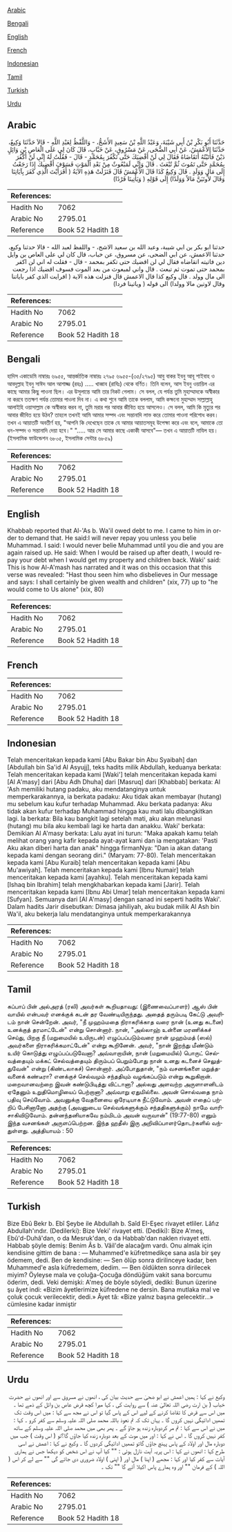 [Arabic](#arabic)

[Bengali](#bengali)

[English](#english)

[French](#french)

[Indonesian](#indonesian)

[Tamil](#tamil)

[Turkish](#turkish)

[Urdu](#urdu)

## Arabic


<div dir="rtl" lang="ar" style={{fontSize:'larger',backgroundColor:'#f8f9fa',padding:20}}>
حَدَّثَنَا أَبُو بَكْرِ بْنُ أَبِي شَيْبَةَ، وَعَبْدُ اللَّهِ بْنُ سَعِيدٍ الأَشَجُّ، - وَاللَّفْظُ لِعَبْدِ اللَّهِ - قَالاَ حَدَّثَنَا وَكِيعٌ، حَدَّثَنَا الأَعْمَشُ، عَنْ أَبِي الضُّحَى، عَنْ مَسْرُوقٍ، عَنْ خَبَّابٍ، قَالَ كَانَ لِي عَلَى الْعَاصِ بْنِ وَائِلٍ دَيْنٌ فَأَتَيْتُهُ أَتَقَاضَاهُ فَقَالَ لِي لَنْ أَقْضِيَكَ حَتَّى تَكْفُرَ بِمُحَمَّدٍ - قَالَ - فَقُلْتُ لَهُ إِنِّي لَنْ أَكْفُرَ بِمُحَمَّدٍ حَتَّى تَمُوتَ ثُمَّ تُبْعَثَ ‏.‏ قَالَ وَإِنِّي لَمَبْعُوثٌ مِنْ بَعْدِ الْمَوْتِ فَسَوْفَ أَقْضِيكَ إِذَا رَجَعْتُ إِلَى مَالٍ وَوَلَدٍ ‏.‏ قَالَ وَكِيعٌ كَذَا قَالَ الأَعْمَشُ قَالَ فَنَزَلَتْ هَذِهِ الآيَةُ ‏(‏ أَفَرَأَيْتَ الَّذِي كَفَرَ بِآيَاتِنَا وَقَالَ لأُوتَيَنَّ مَالاً وَوَلَدًا‏)‏ إِلَى قَوْلِهِ ‏(‏ وَيَأْتِينَا فَرْدًا‏)‏
</div>
<div style={{backgroundColor:'#f8f9fa',padding:20, marginBottom: 10}}><table> <thead> <tr> <th>References:</th> <th></th> </tr> </thead> <tbody><tr><td>Hadith No</td><td>7062</td></tr><tr><td>Arabic No</td><td>2795.01</td></tr><tr><td>Reference</td><td>Book 52 Hadith 18</td></tr></tbody></table></div>


<div dir="rtl" lang="ar" style={{fontSize:'larger',backgroundColor:'#f8f9fa',padding:20}}>
حدثنا ابو بكر بن ابي شيبة، وعبد الله بن سعيد الاشج، - واللفظ لعبد الله - قالا حدثنا وكيع، حدثنا الاعمش، عن ابي الضحى، عن مسروق، عن خباب، قال كان لي على العاص بن وايل دين فاتيته اتقاضاه فقال لي لن اقضيك حتى تكفر بمحمد - قال - فقلت له اني لن اكفر بمحمد حتى تموت ثم تبعث . قال واني لمبعوث من بعد الموت فسوف اقضيك اذا رجعت الى مال وولد . قال وكيع كذا قال الاعمش قال فنزلت هذه الاية ( افرايت الذي كفر باياتنا وقال لاوتين مالا وولدا) الى قوله ( وياتينا فردا)
</div>
<div style={{backgroundColor:'#f8f9fa',padding:20, marginBottom: 10}}><table> <thead> <tr> <th>References:</th> <th></th> </tr> </thead> <tbody><tr><td>Hadith No</td><td>7062</td></tr><tr><td>Arabic No</td><td>2795.01</td></tr><tr><td>Reference</td><td>Book 52 Hadith 18</td></tr></tbody></table></div>

## Bengali


<div dir="ltr" lang="bn" style={{fontSize:'larger',backgroundColor:'#f8f9fa',padding:20}}>
হাদিস একাডেমি নাম্বারঃ ৬৯৫৫, আন্তর্জাতিক নাম্বারঃ ২৭৯৫ ৬৯৫৫-(৩৫/২৭৯৫) আবু বাকর ইবনু আবূ শাইবাহ ও আবদুল্লাহ ইবনু সাঈদ আল আশাজ্জ (রহঃ) ..... খাব্বাব (রাযিঃ) থেকে বর্ণিত। তিনি বলেন, আস ইবনু ওয়ায়িল এর কাছে আমার কিছু পাওনা ছিল। এর উসূলান্তে আমি তার নিকট গেলাম। সে বলল, যে পর্যন্ত তুমি মুহাম্মাদকে অস্বীকার না করবে ততক্ষণ পর্যন্ত তোমার পাওনা দিব না। এ কথা শুনে আমি তাকে বললাম, আমি কক্ষনো মুহাম্মাদ সাল্লাল্লাহু আলাইহি ওয়াসাল্লাম কে অস্বীকার করব না, তুমি মরার পর আবার জীবিত হয়ে আসলেও। সে বলল, আমি কি মৃত্যুর পর আবার জীবিত হয়ে উঠব? তাহলে তখনই আমি আমার সম্পদ এবং সন্তানাদি লাভ করে তোমার পাওনা পরিশোধ করব। তখন এ আয়াতটি অবতীর্ণ হয়, "আপনি কি দেখেছেন তাকে যে আমার আয়াতসমূহ উপেক্ষা করে এবং বলে, আমাকে তো ধন-সম্পদ ও সন্তানাদি দেয়া হবে।" "..... আর সে আমার কাছে একাকী আসবে"— তখন এ আয়াতটি নাযিল হয়। (ইসলামিক ফাউন্ডেশন ৬৮০৫, ইসলামিক সেন্টার ৬৮৫৯)
</div>
<div style={{backgroundColor:'#f8f9fa',padding:20, marginBottom: 10}}><table> <thead> <tr> <th>References:</th> <th></th> </tr> </thead> <tbody><tr><td>Hadith No</td><td>7062</td></tr><tr><td>Arabic No</td><td>2795.01</td></tr><tr><td>Reference</td><td>Book 52 Hadith 18</td></tr></tbody></table></div>

## English


<div dir="ltr" lang="en" style={{fontSize:'larger',backgroundColor:'#f8f9fa',padding:20}}>
Khabbab reported that Al-'As b. Wa'il owed debt to me. I came to him in order to demand that. He said:I will never repay you unless you belie Muhammad. I said: I would never belie Muhammad until you die and you are again raised up. He said: When I would be raised up after death, I would repay your debt when I would get my property and children back. Waki' said: This is how Al-A'mash has narrated and it was on this occasion that this verse was revealed: "Hast thou seen him who disbelieves in Our message and says: I shall certainly be given wealth and children" (xix, 77) up to "he would come to Us alone" (xix, 80)
</div>
<div style={{backgroundColor:'#f8f9fa',padding:20, marginBottom: 10}}><table> <thead> <tr> <th>References:</th> <th></th> </tr> </thead> <tbody><tr><td>Hadith No</td><td>7062</td></tr><tr><td>Arabic No</td><td>2795.01</td></tr><tr><td>Reference</td><td>Book 52 Hadith 18</td></tr></tbody></table></div>

## French


<div dir="ltr" lang="fr" style={{fontSize:'larger',backgroundColor:'#f8f9fa',padding:20}}>

</div>
<div style={{backgroundColor:'#f8f9fa',padding:20, marginBottom: 10}}><table> <thead> <tr> <th>References:</th> <th></th> </tr> </thead> <tbody><tr><td>Hadith No</td><td>7062</td></tr><tr><td>Arabic No</td><td>2795.01</td></tr><tr><td>Reference</td><td>Book 52 Hadith 18</td></tr></tbody></table></div>

## Indonesian


<div dir="ltr" lang="id" style={{fontSize:'larger',backgroundColor:'#f8f9fa',padding:20}}>
Telah menceritakan kepada kami [Abu Bakar bin Abu Syaibah] dan [Abdullah bin Sa'id Al Asyujj], teks hadits milik Abdullah, keduanya berkata: Telah menceritakan kepada kami [Waki'] telah menceritakan kepada kami [Al A'masy] dari [Abu Adh Dhuha] dari [Masruq] dari [Khabbab] berkata: Al 'Ash memiliki hutang padaku, aku mendatanginya untuk memperkarakannya, ia berkata padaku: Aku tidak akan membayar (hutang) mu sebelum kau kufur terhadap Muhammad. Aku berkata padanya: Aku tidak akan kufur terhadap Muhammad hingga kau mati lalu dibangkitkan lagi. Ia berkata: Bila kau bangkit lagi setelah mati, aku akan melunasi (hutang) mu bila aku kembali lagi ke harta dan anakku. Waki' berkata: Demikian Al A'masy berkata: Lalu ayat ini turun: "Maka apakah kamu telah melihat orang yang kafir kepada ayat-ayat kami dan ia mengatakan: 'Pasti Aku akan diberi harta dan anak" hingga firmanNya: "Dan ia akan datang kepada kami dengan seorang diri." (Maryam: 77-80). Telah menceritakan kepada kami [Abu Kuraib] telah menceritakan kepada kami [Abu Mu'awiyah]. Telah menceritakan kepada kami [Ibnu Numair] telah menceritakan kepada kami [ayahku]. Telah menceritakan kepada kami [Ishaq bin Ibrahim] telah mengkhabarkan kepada kami [Jarir]. Telah menceritakan kepada kami [Ibnu Abi Umar] telah menceritakan kepada kami [Sufyan]. Semuanya dari [Al A'masy] dengan sanad ini seperti hadits Waki'. Dalam hadits Jarir disebutkan: Dimasa jahiliyah, aku budak milik Al Ash bin Wa'il, aku bekerja lalu mendatanginya untuk memperkarakannya
</div>
<div style={{backgroundColor:'#f8f9fa',padding:20, marginBottom: 10}}><table> <thead> <tr> <th>References:</th> <th></th> </tr> </thead> <tbody><tr><td>Hadith No</td><td>7062</td></tr><tr><td>Arabic No</td><td>2795.01</td></tr><tr><td>Reference</td><td>Book 52 Hadith 18</td></tr></tbody></table></div>

## Tamil


<div dir="ltr" lang="ta" style={{fontSize:'larger',backgroundColor:'#f8f9fa',padding:20}}>
கப்பாப் பின் அல்அரத் (ரலி) அவர்கள் கூறியதாவது: (இணைவைப்பாளர்) ஆஸ் பின் வாயில் என்பவர் எனக்குக் கடன் தர வேண்டியிருந்தது. அதைத் தரும்படி கேட்டு அவரிடம் நான் சென்றேன். அவர், "நீ முஹம்மதை நிராகரிக்காத வரை நான் (உனது கடனை) உனக்குத் தரமாட்டேன்" என்று சொன்னார். நான், "அல்லாஹ் உன்னை மரணிக்கச் செய்து, பிறகு நீ (மறுமையில் உயிருடன்) எழுப்பப்படும்வரை நான் முஹம்மத் (ஸல்) அவர்களை நிராகரிக்கமாட்டேன்" என்று கூறினேன். அவர், "நான் இறந்து மீண்டும் உயிர் கொடுத்து எழுப்பப்படுவேனா? அவ்வாறாயின், நான் (மறுமையில்) பொருட் செல்வத்தையும் மக்கட் செல்வத்தையும் திரும்பப் பெறும்போது நான் உனது கடனைச் செலுத்துவேன்" என்று (கிண்டலாகச்) சொன்னார். அப்போதுதான், "நம் வசனங்களை மறுத்தவனைக் கண்டீரா? எனக்குச் செல்வமும் சந்ததியும் வழங்கப்படும் என்று கூறுகிறான். மறைவானவற்றை இவன் கண்டுபிடித்து விட்டானா? அல்லது அளவற்ற அருளாளனிடம் ஏதேனும் உறுதிமொழியைப் பெற்றானா? அவ்வாறு ஏதுமில்லை. அவன் சொல்வதை நாம் பதிவு செய்வோம். அவனுக்கு வேதனையை ஒரேடியாக நீட்டுவோம். அவன் எதைப் பற்றிப் பேசினானோ அதற்கு (அவனுடைய செல்வங்களுக்கும் சந்ததிகளுக்கும்) நாமே வாரிசாகிவிடுவோம். தன்னந்தனியாகவே நம்மிடம் அவன் வருவான்" (19:77-80) எனும் இந்த வசனங்கள் அருளப்பெற்றன. இந்த ஹதீஸ் இரு அறிவிப்பாளர்தொடர்களில் வந்துள்ளது. அத்தியாயம் : 50
</div>
<div style={{backgroundColor:'#f8f9fa',padding:20, marginBottom: 10}}><table> <thead> <tr> <th>References:</th> <th></th> </tr> </thead> <tbody><tr><td>Hadith No</td><td>7062</td></tr><tr><td>Arabic No</td><td>2795.01</td></tr><tr><td>Reference</td><td>Book 52 Hadith 18</td></tr></tbody></table></div>

## Turkish


<div dir="ltr" lang="tr" style={{fontSize:'larger',backgroundColor:'#f8f9fa',padding:20}}>
Bize Ebû Bekr b. Ebî Şeybe ile Abdullah b. Saîd EI-Eşec rivayet etliler. Lâfız Abdullah'ındır. (Dedilerki): Bize Veki' rivayet etti. (Dediki): Bize A'meş, Ebû'd-Duhâ'dan, o da Mesruk'dan, o da Habbab'dan naklen rivayet etti. Habbab şöyle demiş: Benim Âs b. Vâil'de alacağım vardı. Onu almak için kendisine gittim de bana : — Muhammed'e küfretmedikçe sana asla bir şey ödemem, dedi. Ben de kendisine: — Sen ölüp sonra dirilinceye kadar, ben Muhammed'e asla küfredemem, dedim. — Ben öldükten sonra dirilecek miyim? Öyleyse mala ve çoluğa-Çocuğa döndüğüm vakit sana borcumu öderim, dedi. Veki demişki: A'meş de böyle söyledi, dediki: Bunun üzerine şu âyet indi: «Bizim âyetlerimize küfredene ne dersin. Bana mutlaka mal ve çoluk çocuk verilecektir, dedi.» Âyet tâ: «Bize yalnız başına gelecektir...» cümlesine kadar inmiştir
</div>
<div style={{backgroundColor:'#f8f9fa',padding:20, marginBottom: 10}}><table> <thead> <tr> <th>References:</th> <th></th> </tr> </thead> <tbody><tr><td>Hadith No</td><td>7062</td></tr><tr><td>Arabic No</td><td>2795.01</td></tr><tr><td>Reference</td><td>Book 52 Hadith 18</td></tr></tbody></table></div>

## Urdu


<div dir="rtl" lang="ur" style={{fontSize:'larger',backgroundColor:'#f8f9fa',padding:20}}>
وکیع نے کہا : ہمیں اعمش نے ابو ضحیٰ سے حدیث بیان کی ، انھوں نے مسروق سے اور انھوں نے حضرت خباب ( بن ارت رضی اللہ تعالیٰ عنہ ) سے روایت کی ، کہا میرا کچھ قرض عاص بن وائل کے ذمے تھا ۔ میں اس سے قرض کا تقاضا کرنے کے لیے اس کے پاس گیا تو اس نے مجھ سے کہا : میں اس وقت تک تمھیں ادائیگی نہیں کروں گا ۔ یہاں تک کہ تم نعوذ باللہ محمد صلی اللہ علیہ وسلم سے کفر کرو ۔ کہا : میں نے اس سے کہا : تم مر کردوبارہ زندہ ہو جاؤ گے ۔ پھر بھی میں محمد صلی اللہ علیہ وسلم کے ساتھ کفر نہیں کروں گا ۔ اس نے کہا : اور میں موت کے بعد دوبارہ زندہ کیا جاؤں گا؟تو ( اس وقت ) جب میں دوبارہ مال اور اولاد کے پاس پہنچ جاؤں گاتو تمھیں ادائیگی کردوں گا ۔ وکیع نے کہا : اعمش نے اسی طرح کہا : انھوں نے کہا : اس پریہ آیت نازل ہوئی : "" کیا آپ نے اس شخص کو دیکھا جس نے ہماری آیات سے کفر کیا اور کہا : مجھے ( اپنا ) مال اور ( اپنی ) اولاد ضروری دی جائے گی "" سے لے کر اس ( اللہ ) کے فرمان "" اور وہ ہمارے پاس اکیلا آئے گا "" تک ۔
</div>
<div style={{backgroundColor:'#f8f9fa',padding:20, marginBottom: 10}}><table> <thead> <tr> <th>References:</th> <th></th> </tr> </thead> <tbody><tr><td>Hadith No</td><td>7062</td></tr><tr><td>Arabic No</td><td>2795.01</td></tr><tr><td>Reference</td><td>Book 52 Hadith 18</td></tr></tbody></table></div>